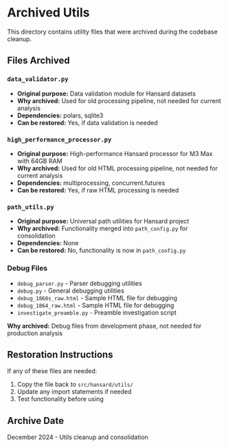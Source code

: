 # Archived Utils

This directory contains utility files that were archived during the codebase cleanup.

## Files Archived

### `data_validator.py`
- **Original purpose:** Data validation module for Hansard datasets
- **Why archived:** Used for old processing pipeline, not needed for current analysis
- **Dependencies:** polars, sqlite3
- **Can be restored:** Yes, if data validation is needed

### `high_performance_processor.py`
- **Original purpose:** High-performance Hansard processor for M3 Max with 64GB RAM
- **Why archived:** Used for old HTML processing pipeline, not needed for current analysis
- **Dependencies:** multiprocessing, concurrent.futures
- **Can be restored:** Yes, if raw HTML processing is needed

### `path_utils.py`
- **Original purpose:** Universal path utilities for Hansard project
- **Why archived:** Functionality merged into `path_config.py` for consolidation
- **Dependencies:** None
- **Can be restored:** No, functionality is now in `path_config.py`

### Debug Files
- `debug_parser.py` - Parser debugging utilities
- `debug.py` - General debugging utilities  
- `debug_1860s_raw.html` - Sample HTML file for debugging
- `debug_1864_raw.html` - Sample HTML file for debugging
- `investigate_preamble.py` - Preamble investigation script

**Why archived:** Debug files from development phase, not needed for production analysis

## Restoration Instructions

If any of these files are needed:

1. Copy the file back to `src/hansard/utils/`
2. Update any import statements if needed
3. Test functionality before using

## Archive Date
December 2024 - Utils cleanup and consolidation
